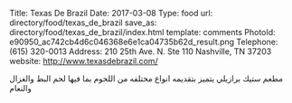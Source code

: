 Title:          Texas De Brazil
Date:           2017-03-08
Type:           food
url:            directory/food/texas_de_brazil
save_as:        directory/food/texas_de_brazil/index.html
template:       comments
PhotoId:        e90950_ac742cb4d6c046368e6e1ca04735b62d_result.png
Telephone:      (615) 320-0013
Address:        210 25th Ave. N. Ste 110 Nashville, TN 37203
website:        http://www.texasdebrazil.com/

مطعم ستيك برازيلي يتميز بتقديمه انواع مختلفه من اللحوم بما فيها لحم البط والغزال والنعام
